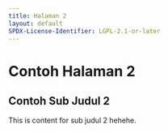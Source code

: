 ```yaml
---
title: Halaman 2
layout: default
SPDX-License-Identifier: LGPL-2.1-or-later
---
```


# Contoh Halaman 2

## Contoh Sub Judul 2

This is content for sub judul 2 hehehe.